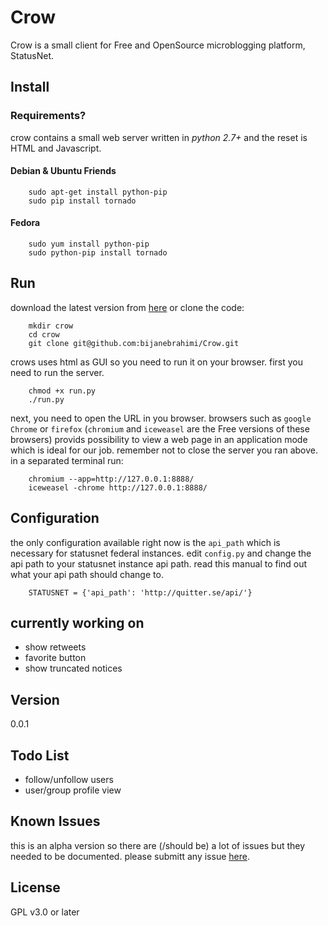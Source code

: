 Crow
====
Crow is a small client for Free and OpenSource microblogging platform, StatusNet.

Install
---------------

### Requirements?

crow contains a small web server written in *python 2.7+* and the reset is HTML and Javascript.

#### Debian & Ubuntu Friends

        sudo apt-get install python-pip
        sudo pip install tornado

#### Fedora

        sudo yum install python-pip
        sudo python-pip install tornado

Run
---------------

download the latest version from [here](https://github.com/bijanebrahimi/Crow)
or clone the code:

        mkdir crow
        cd crow
        git clone git@github.com:bijanebrahimi/Crow.git

crows uses html as GUI so you need to run it on your browser. 
first you need to run the server.

        chmod +x run.py
        ./run.py

next, you need to open the URL in you browser. browsers such as `google Chrome` or `firefox`
(`chromium` and `iceweasel` are the Free versions of these browsers) provids possibility to
view a web page in an application mode which is ideal for our job. remember not to close
the server you ran above. in a separated terminal run:

        chromium --app=http://127.0.0.1:8888/
        iceweasel -chrome http://127.0.0.1:8888/

Configuration
---------------

the only configuration available right now is the `api_path` which is necessary for statusnet federal instances.
edit `config.py` and change the api path to your statusnet instance api path.
read this manual to find out what your api path should change to.

        STATUSNET = {'api_path': 'http://quitter.se/api/'}

currently working on
---------------
* show retweets
* favorite button
* show truncated notices

Version
---------------
0.0.1

Todo List
---------------
* follow/unfollow users
* user/group profile view

Known Issues
---------------
this is an alpha version so there are (/should be) a lot of issues but they
needed to be documented. please submitt any issue [here](https://github.com/bijanebrahimi/Crow/issues).

License
---------------
GPL v3.0 or later
